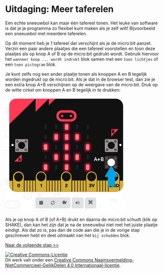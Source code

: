 # Uitdaging: Meer taferelen

Een echte sneeuwbol kan maar één tafereel tonen. Het leuke van software is dat je je programma zo flexibel kunt maken als je zelf wilt! Bijvoorbeeld een sneeuwbol met meerdere taferelen.

Op dit moment heb je 1 tafereel dat verschijnt als je de micro:bit aanzet. Verzin een paar andere plaatjes die een tafereel voorstellen en toon deze plaatjes als op knop A of B op de micro:bit gedrukt wordt. Gebruik hiervoor het `wanneer knop ... wordt indrukt` blok samen met een `toon lichtjes` of een `toon pictogram` blok.

Je kunt zelfs nog een ander plaatje tonen als knoppen A en B tegelijk worden ingedrukt op de micro:bit. Als je dat in de browser test, dan zie je een extra knop A+B verschijnen op de weergave van de micro:bit. Druk op de witte cirkel om knoppen A en B tegelijk in te drukken:

![knop A+B](images/knop-A+B.png)

Als je op knop A of B (of A+B) drukt en daarna de micro:bit schudt (klik op SHAKE), dan kan het zijn dat je na de sneeuwbui niet met het juiste plaatje eindigt. Als dat zo is, pas dan de code aan die je in de vorige stap geschreven hebt en deel uitmaakt van het `bij schudden` blok.

[Naar de volgende stap >>](stap_5.md)

<a rel="license" href="http://creativecommons.org/licenses/by-nc-sa/4.0/"><img alt="Creative Commons-Licentie" style="border-width:0" src="https://i.creativecommons.org/l/by-nc-sa/4.0/88x31.png" /></a><br />Dit werk valt onder een <a rel="license" href="http://creativecommons.org/licenses/by-nc-sa/4.0/deed.nl">Creative Commons Naamsvermelding-NietCommercieel-GelijkDelen 4.0 Internationaal-licentie</a>.
